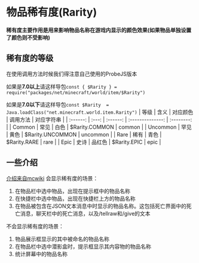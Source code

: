 # 物品稀有度(Rarity)
**稀有度主要作用是用来影响物品名称在游戏内显示的颜色效果(如果物品单独设置了颜色则不受影响)**
## 稀有度的等级
在使用调用方法时候我们得注意自己使用的ProbeJS版本

如果是**7.0以上**请这样导包`const { $Rarity } = require("packages/net/minecraft/world/item/$Rarity")`

如果是**7.0以下**请这样导包`const $Rarity  = Java.loadClass("net.minecraft.world.item.Rarity")`
|   等级   | 含义  | 对应颜色 |     调用方法     | 对应字符串 |
| :------: | :---: | :------: | :--------------: | :--------: |
|  Common  | 常见  |   白色   |  $Rarity.COMMON  |   common   |
| Uncommon | 罕见  |   黄色   | $Rarity.UNCOMMON |  uncommon  |
|   Rare   | 稀有  |   青色   |   $Rarity.RARE   |    rare    |
|   Epic   | 史诗  |  品红色  |   $Rarity.EPIC   |    epic    |

## 一些介绍
[介绍来自mcwiki](https://zh.minecraft.wiki/w/%E7%A8%80%E6%9C%89%E5%BA%A6?variant=zh-cn)
会显示稀有度的场景：
1. 在物品栏中选中物品，出现在提示框中的物品名称
2. 在快捷栏中选中物品，出现在快捷栏上方的物品名称
3. 在物品被包含在JSON文本消息中时显示的物品名称。这包括死亡界面中的死亡消息，聊天栏中的死亡消息，以及/tellraw和/give的文本

不会显示稀有度的场景：
1. 物品展示框显示的其中被命名的物品名称
2. 在物品栏中选中潜影盒时，提示框显示其内容物的物品名称
3. 统计屏幕中的物品名称